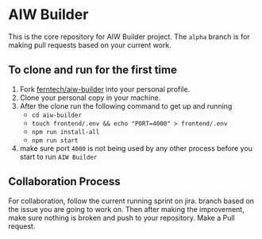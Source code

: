 # AIW Builder

This is the core repository for AIW Builder project. The `alpha` branch is for making pull requests based on your current work.

## To clone and run for the first time
1. Fork [ferntech/aiw-builder](https://bitbucket.org/ferntech/aiw-builder/) into your personal profile.
2. Clone your personal copy in your machine.
3. After the clone run the following command to get up and running
    + `cd aiw-builder`
    + `touch frontend/.env && echo "PORT=4000" > frontend/.env`
    + `npm run install-all`
    + `npm run start`
4. make sure port `4000` is not being used by any other process before you start to run `AIW Builder`

## Collaboration Process

For collaboration, follow the current running sprint on jira. branch based on the issue you are going to work on. Then after making the improvement, make sure nothing is broken and push to your repository. Make a Pull request.

